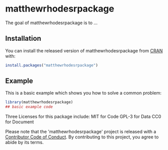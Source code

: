 
# matthewrhodesrpackage

<!-- badges: start -->
<!-- badges: end -->

The goal of matthewrhodesrpackage is to ...

## Installation

You can install the released version of matthewrhodesrpackage from [CRAN](https://CRAN.R-project.org) with:

``` r
install.packages("matthewrhodesrpackage")
```

## Example

This is a basic example which shows you how to solve a common problem:

``` r
library(matthewrhodesrpackage)
## basic example code
```
 
Three Licenses for this package include:
MIT for Code
GPL-3 for Data
CC0 for Document

Please note that the 'matthewrhodesrpackage' project is released with a
[Contributor Code of Conduct](CODE_OF_CONDUCT.md).
By contributing to this project, you agree to abide by its terms.
